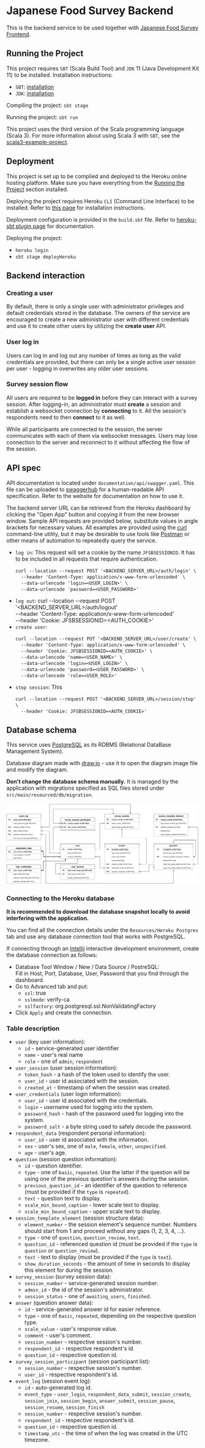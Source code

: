 # Japanese Food Survey Backend

This is the backend service to be used together with [Japanese Food Survey Frontend](https://github.com/ito-tachibana/jst-frontend.git).

## Running the Project

This project requires `SBT` (Scala Build Tool) and `JDK` 11 (Java Development Kit 11) to be installed.
Installation instructions:
- `SBT`: [installation](https://www.scala-sbt.org/download.html)
- `JDK`: [installation](https://www.oracle.com/java/technologies/downloads/#java11)

Compiling the project:
`sbt stage`

Running the project:
`sbt run`

This project uses the third version of the Scala programming language (Scala 3). For more information about using Scala 3 with `SBT`, 
see the [scala3-example-project](https://github.com/scala/scala3-example-project/blob/main/README.md).

## Deployment

This project is set up to be complied and deployed to the Heroku online hosting platform. Make sure you have everything
from the [Running the Project](#running-the-project) section installed.

Deploying the project requires Heroku `CLI` (Command Line Interface) to be installed. Refer to [this page](https://devcenter.heroku.com/articles/heroku-cli)
for installation instructions.

Deployment configuration is provided in the `build.sbt` file. Refer to [heroku-sbt plugin page](https://github.com/heroku/sbt-heroku)
for documentation.

Deploying the project:
- `heroku login`
- `sbt stage deployHeroku`

## Backend interaction

### Creating a user

By default, there is only a single user with administrator privileges and default credentials stored in the database.
The owners of the service are encouraged to create a new administrator user with different credentials and use it to create
other users by utilizing the **create user** API.

### User log in

Users can log in and log out any number of times as long as the valid credentials are provided, but there can only be a single
active user session per user - logging in overwrites any older user sessions.

### Survey session flow

All users are required to be **logged in** before they can interact with a survey session. After logging-in, an administrator
must **create** a session and establish a websocket connection by **connecting** to it. All the session's respondents
need to then **connect** to it as well.

While all participants are connected to the session, the server communicates with each of them via websocket messages. 
Users may lose connection to the server and reconnect to it without affecting the flow of the session.

## API spec

API documentation is located under `documentation/api/swagger.yaml`. This file can be uploaded to [swaggerhub](https://swagger.io/tools/swaggerhub/)
for a human-readable API specification. Refer to the website for documentation on how to use it.

The backend server URL can be retrieved from the Heroku dashboard by clicking the "Open App" button and copying it
from the new browser window. Sample API requests are provided below, substitute values in angle brackets for necessary values.
All examples are provided using the [curl](https://curl.se/) command-line utility, but it may be desirable to use tools
like [Postman](https://www.postman.com/) or other means of automation to repeatedly query the service.

- `log in`:
  This request will set a cookie by the name `JFSBSESSIONID`. It has to be included in all requests that require authentication.
  ```shell
  curl --location --request POST '<BACKEND_SERVER_URL>/auth/login' \
    --header 'Content-Type: application/x-www-form-urlencoded' \
    --data-urlencode 'login=<USER_LOGIN>' \
    --data-urlencode 'password=<USER_PASSWORD>' 
  ```
- `log out`:
  curl --location --request POST '<BACKEND_SERVER_URL>/auth/logout' \
  --header 'Content-Type: application/x-www-form-urlencoded' \
  --header 'Cookie: JFSBSESSIONID=<AUTH_COOKIE>'
- `create user`:
  ```shell
  curl --location --request PUT '<BACKEND_SERVER_URL>/user/create' \
    --header 'Content-Type: application/x-www-form-urlencoded' \
    --header 'Cookie: JFSBSESSIONID=<AUTH_COOKIE>' \
    --data-urlencode 'name=<USER_NAME>' \
    --data-urlencode 'login=<USER_LOGIN>' \
    --data-urlencode 'password=<USER_PASSWORD>' \
    --data-urlencode 'role=<USER_ROLE>'
  ```
- `stop session`:
  This 
  ```shell
  curl --location --request POST '<BACKEND_SERVER_URL>/session/stop' \
    --header 'Cookie: JFSBSESSIONID=<AUTH_COOKIE>' 
  ```

## Database schema

This service uses [PostgreSQL](https://www.postgresql.org/) as its RDBMS (Relational DataBase Management System).

Database diagram made with [draw.io](http://draw.io) - use it to open the diagram image file and modify the diagram.

**Don't change the database schema manually.** It is managed by the application with migrations specified as SQL
files stored under `src/main/resourced/db/migration`.

![Database schema](./documentation/db_diagram.png)

### Connecting to the Heroku database

**It is recommended to download the database snapshot locally to avoid interfering with the application.**

You can find all the connection details under the `Resources/Heroku Postgres` tab and use any database connection tool 
that works with PostgreSQL.

If connecting through an [Intellij](https://www.jetbrains.com/idea/) interactive development environment, create
the database connection as follows:
- Database Tool Window / New / Data Source / PostreSQL:  
    Fill in Host, Port, Database, User, Password that you find through the dashboard.
- Go to Advanced tab and put:
  - `ssl`: true
  - `sslmode`: verify-ca
  - `sslfactory`: org.postgresql.ssl.NonValidatingFactory
- Click `Apply` and create the connection.

### Table description

- `user` (key user information):
  - `id` - service-generated user identifier
  - `name` - user's real name
  - `role` - one of `admin`, `respondent`
- `user_session` (user session information):
  - `token_hash` - a hash of the token used to identify the user.
  - `user_id` - user id associated with the session.
  - `created_at` - timestamp of when the session was created.
- `user_credentials` (user login information):
  - `user_id` - user id associated with the credentials.
  - `login` - username used for logging into the system.
  - `password_hash` - hash of the password used for logging into the system.
  - `password_salt` - a byte string used to safely decode the password.
- `respondent_data` (respondent personal information):
  - `user_id` - user id associated with the information.
  - `sex` - user's sex, one of `male`, `female`, `other`, `unspecified`.
  - `age` - user's age.
- `question` (session question information):
  - `id` - question identifier.
  - `type` - one of `basic`, `repeated`. Use the latter if the question will be using one of the previous question's answers during the session.
  - `previous_question_id` - an identifier of the question to reference (must be provided if the `type` is `repeated`).
  - `text` - question text to display.
  - `scale_min_bound_caption` - lower scale text to display.
  - `scale_min_bound_caption` - upper scale text to display.
- `session_template_element` (session structure data):
  - `element_number` - the session element's sequence number. Numbers should start from 1 and proceed without any gaps (1, 2, 3, 4, ...).
  - `type` - one of `question`, `question_review`, `text`.
  - `question_id` - referenced question id (must be provided if the `type` is `question` or `question_review`).
  - `text` - text to display (must be provided if the `type` is `text`).
  - `show_duration_seconds` - the amount of time in seconds to display this element for during the session.
- `survey_session` (survey session data):
  - `session_number` - service-generated session number.
  - `admin_id` - the id of the session's administrator.
  - `session_status` - one of `awaiting_users`, `finished`.
- `answer` (question answer data):
  - `id` - service-generated answer id for easier reference.
  - `type` - one of `basic`, `repeated`, depending on the respective question type.
  - `scale_value` - user's response value.
  - `comment` - user's comment.
  - `session_number` - respective session's number.
  - `respondent_id` - respective respondent's id.
  - `question_id` - respective question id.
- `survey_session_participant` (session participant list):
  - `session_number` - respective session's number.
  - `user_id` - respective respondent's id.
- `event_log` (session event log):
  - `id` - auto-generated log id.
  - `event_type` - `user_login`, `respondent_data_submit`, `session_create`, `session_join`, `session_begin`, `answer_submit`, `session_pause`, `session_resume`, `session_finish`
  - `session_number` - respective session's number.
  - `respondent_id` - respective respondent's id.
  - `question_id` - respective question id.
  - `timestamp_utc` - the time of when the log was created in the UTC timezone.

